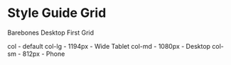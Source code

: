 # Style Guide Grid

Barebones Desktop First Grid

col - default
col-lg - 1194px - Wide Tablet
col-md - 1080px - Desktop
col-sm - 812px - Phone
